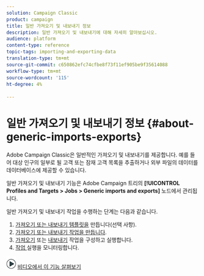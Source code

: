 ```yaml
---
solution: Campaign Classic
product: campaign
title: 일반 가져오기 및 내보내기 정보
description: 일반 가져오기 및 내보내기에 대해 자세히 알아보십시오.
audience: platform
content-type: reference
topic-tags: importing-and-exporting-data
translation-type: tm+mt
source-git-commit: c650862efc74cfbe8f73f11ef905be9f35614088
workflow-type: tm+mt
source-wordcount: '115'
ht-degree: 4%

---
```



# 일반 가져오기 및 내보내기 정보 {#about-generic-imports-exports}

Adobe Campaign Classic은 일반적인 가져오기 및 내보내기를 제공합니다. 예를 들어 대상 인구의 일부로 될 고객 또는 잠재 고객 목록을 추출하거나 외부 파일의 데이터를 데이터베이스에 제공할 수 있습니다.

일반 가져오기 및 내보내기 기능은 Adobe Campaign 트리의 **[!UICONTROL Profiles and Targets > Jobs > Generic imports and exports]** 노드에서 관리됩니다.

일반 가져오기 및 내보내기 작업을 수행하는 단계는 다음과 같습니다.

1. [가져오기 또는 내보내기 템플릿을](../../platform/using/creating-import-export-templates.md)  만듭니다(선택 사항).
1. [가져오기 또는 내보내기 작업을 만듭니다](../../platform/using/creating-import-export-jobs.md).
1. [가져오기](../../platform/using/executing-import-jobs.md) 또는 [내보내기](../../platform/using/executing-export-jobs.md) 작업을 구성하고 실행합니다.
1. [작업 ](../../platform/using/monitoring-jobs-execution.md) 실행을 모니터링합니다.

![](assets/do-not-localize/how-to-video.png) [비디오에서 이 기능 살펴보기](../../platform/using/exporting-and-importing-profiles.md#import-profiles-video)
